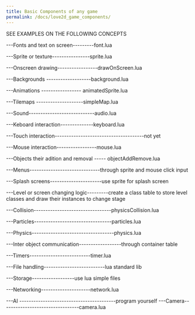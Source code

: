 ```yaml
---
title: Basic Components of any game
permalink: /docs/love2d_game_components/
---
```

SEE EXAMPLES ON THE FOLLOWING CONCEPTS

---Fonts and text on screen---------font.lua

---Sprite or texture----------------sprite.lua

---Onscreen drawing-----------------drawOnScreen.lua

---Backgrounds   -------------------background.lua

---Animations    -----------------  animatedSprite.lua

---Tilemaps    --------------------simpleMap.lua

---Sound----------------------------audio.lua

---Keboard interaction--------------keyboard.lua

---Touch interaction--------------------------------------not yet

---Mouse interaction-----------------mouse.lua

---Objects their adition and removal ----- objectAddRemove.lua

---Menus------------------------------through sprite and mouse click input

---Splash screens----------------------use sprite for splash screen

---Level or screen changing logic---------create a class table to store level classes and draw their instances to change stage

---Collision---------------------------------physicsCollision.lua

---Particles---------------------------------particles.lua

---Physics-----------------------------------physics.lua

---Inter object communication------------------through container table

---Timers--------------------------timer.lua

---File handling--------------------------lua standard lib

---Storage------------------use lua simple files

---Networking---------------------network.lua

---AI -----------------------------------------program yourself
---Camera---------------------------------camera.lua



